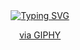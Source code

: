 <div align="center">
 <a href="https://git.io/typing-svg"><img src="https://readme-typing-svg.herokuapp.com?font=Roboto&weight=300&size=30&duration=3000&pause=1000&color=FFD700&background=FF929200&center=true&vCenter=true&multiline=true&width=470&height=130&lines=Hi+my+friend;welcome;to+my+Github+profile" alt="Typing SVG" /></a>
 <p>
  <a href="https://giphy.com/gifs/reddit-doing-lJNoBCvQYp7nq">via GIPHY</a>
</p>
</div>




<!--
## Hi there 👋
**Lele97/Lele97** is a ✨ _special_ ✨ repository because its `README.md` (this file) appears on your GitHub profile.

Here are some ideas to get you started:

- 🔭 I’m currently working on ...
- 🌱 I’m currently learning ...
- 👯 I’m looking to collaborate on ...
- 🤔 I’m looking for help with ...
- 💬 Ask me about ...
- 📫 How to reach me: ...
- 😄 Pronouns: ...
- ⚡ Fun fact: ...
-->
